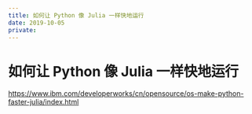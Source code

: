 ```yaml
---
title: 如何让 Python 像 Julia 一样快地运行
date: 2019-10-05
private:
---
```

# 如何让 Python 像 Julia 一样快地运行
https://www.ibm.com/developerworks/cn/opensource/os-make-python-faster-julia/index.html